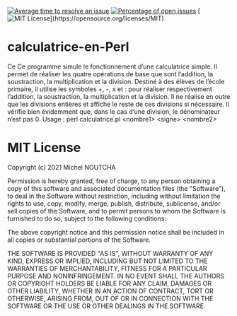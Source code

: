 [![Average time to resolve an issue](http://isitmaintained.com/badge/resolution/noutcha/Perl_API_Twitter.svg)](http://isitmaintained.com/project/noutcha/Perl_API_Twitter "Average time to resolve an issue")
[![Percentage of open issues](http://isitmaintained.com/badge/open/noutcha/Perl_API_Twitter.svg)](http://isitmaintained.com/project/noutcha/Perl_API_Twitter "Percentage of issues still open")
[![MIT License](https://badges.frapsoft.com/os/mit/mit.png?)](https://opensource.org/licenses/MIT)

# calculatrice-en-Perl
Ce Ce programme simule le fonctionnement d’une calculatrice simple.  Il permet de réaliser les quatre opérations de base que sont l’addition,  la soustraction, la multiplication et la division. Destiné à des élèves de  l’école primaire, il utilise les symboles +, -, x et : pour réaliser respectivement  l’addition, la soustraction, la multiplication et la division. Il ne réalise en outre  que les divisions entières et affiche le reste de ces divisions si nécessaire. Il vérifie  bien évidemment que, dans le cas d’une division, le dénominateur n’est pas 0.   Usage : perl calculatrice.pl &lt;nombre1> &lt;signe> &lt;nombre2>

MIT License
===========
Copyright (c) 2021 Michel NOUTCHA

Permission is hereby granted, free of charge, to any person obtaining a copy
of this software and associated documentation files (the "Software"), to deal
in the Software without restriction, including without limitation the rights
to use, copy, modify, merge, publish, distribute, sublicense, and/or sell
copies of the Software, and to permit persons to whom the Software is
furnished to do so, subject to the following conditions:

The above copyright notice and this permission notice shall be included in all
copies or substantial portions of the Software.

THE SOFTWARE IS PROVIDED "AS IS", WITHOUT WARRANTY OF ANY KIND, EXPRESS OR
IMPLIED, INCLUDING BUT NOT LIMITED TO THE WARRANTIES OF MERCHANTABILITY,
FITNESS FOR A PARTICULAR PURPOSE AND NONINFRINGEMENT. IN NO EVENT SHALL THE
AUTHORS OR COPYRIGHT HOLDERS BE LIABLE FOR ANY CLAIM, DAMAGES OR OTHER
LIABILITY, WHETHER IN AN ACTION OF CONTRACT, TORT OR OTHERWISE, ARISING FROM,
OUT OF OR IN CONNECTION WITH THE SOFTWARE OR THE USE OR OTHER DEALINGS IN THE
SOFTWARE.

